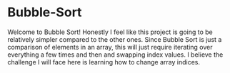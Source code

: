 # Bubble-Sort

Welcome to Bubble Sort! Honestly I feel like this project is going to be relatively simpler compared to the other ones. Since Bubble Sort is just a comparison of elements in an array, this will just require iterating over everything a few times and then and swapping index values. I believe the challenge I will face here is learning how to change array indices. 